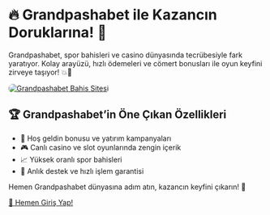 <h1>🔥 Grandpashabet ile Kazancın Doruklarına! 🎯</h1>
<p>Grandpashabet, spor bahisleri ve casino dünyasında tecrübesiyle fark yaratıyor. Kolay arayüzü, hızlı ödemeleri ve cömert bonusları ile oyun keyfini zirveye taşıyor! 💥🧠</p>
<a href="https://rebrand.ly/grand2025_" title="Grandpashabet Giriş">
    <img src="https://i.ibb.co/5K7Ks6w/zzzz3.gif" alt="Grandpashabet Bahis Sitesi" style="max-width:100%; height:auto; border-radius:8px;">
</a>
<h2>🏆 Grandpashabet’in Öne Çıkan Özellikleri</h2>
<ul>
    <li>🎁 Hoş geldin bonusu ve yatırım kampanyaları</li>
    <li>🎮 Canlı casino ve slot oyunlarında zengin içerik</li>
    <li>📈 Yüksek oranlı spor bahisleri</li>
    <li>📩 Anlık destek ve hızlı işlem garantisi</li>
</ul>
<p>Hemen Grandpashabet dünyasına adım atın, kazancın keyfini çıkarın! 🚀</p>
<a href="https://rebrand.ly/grand2025_" class="join-button">🎯 Hemen Giriş Yap!</a>

